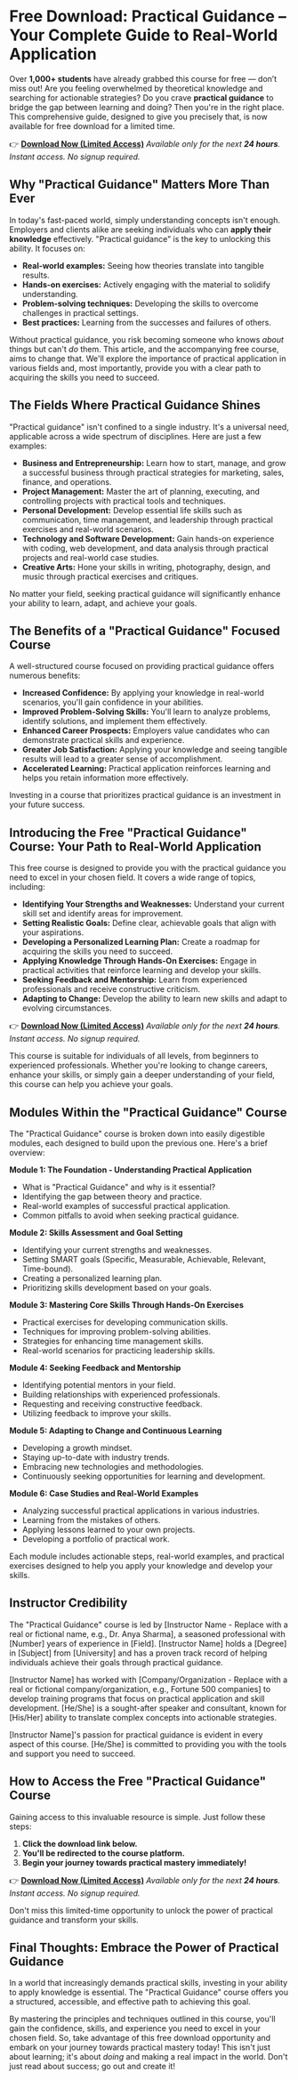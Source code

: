 # Free Download: Practical Guidance – Your Complete Guide to Real-World Application

Over **1,000+ students** have already grabbed this course for free — don’t miss out! Are you feeling overwhelmed by theoretical knowledge and searching for actionable strategies? Do you crave **practical guidance** to bridge the gap between learning and doing? Then you're in the right place. This comprehensive guide, designed to give you precisely that, is now available for free download for a limited time.

👉 [**Download Now (Limited Access)**](https://udemywork.com/practical-guidance)
_Available only for the next **24 hours**. Instant access. No signup required._

## Why "Practical Guidance" Matters More Than Ever

In today's fast-paced world, simply understanding concepts isn't enough. Employers and clients alike are seeking individuals who can **apply their knowledge** effectively. "Practical guidance" is the key to unlocking this ability. It focuses on:

*   **Real-world examples:** Seeing how theories translate into tangible results.
*   **Hands-on exercises:** Actively engaging with the material to solidify understanding.
*   **Problem-solving techniques:** Developing the skills to overcome challenges in practical settings.
*   **Best practices:** Learning from the successes and failures of others.

Without practical guidance, you risk becoming someone who knows *about* things but can't *do* them. This article, and the accompanying free course, aims to change that. We'll explore the importance of practical application in various fields and, most importantly, provide you with a clear path to acquiring the skills you need to succeed.

## The Fields Where Practical Guidance Shines

"Practical guidance" isn't confined to a single industry. It's a universal need, applicable across a wide spectrum of disciplines. Here are just a few examples:

*   **Business and Entrepreneurship:** Learn how to start, manage, and grow a successful business through practical strategies for marketing, sales, finance, and operations.
*   **Project Management:** Master the art of planning, executing, and controlling projects with practical tools and techniques.
*   **Personal Development:** Develop essential life skills such as communication, time management, and leadership through practical exercises and real-world scenarios.
*   **Technology and Software Development:** Gain hands-on experience with coding, web development, and data analysis through practical projects and real-world case studies.
*   **Creative Arts:** Hone your skills in writing, photography, design, and music through practical exercises and critiques.

No matter your field, seeking practical guidance will significantly enhance your ability to learn, adapt, and achieve your goals.

## The Benefits of a "Practical Guidance" Focused Course

A well-structured course focused on providing practical guidance offers numerous benefits:

*   **Increased Confidence:** By applying your knowledge in real-world scenarios, you'll gain confidence in your abilities.
*   **Improved Problem-Solving Skills:** You'll learn to analyze problems, identify solutions, and implement them effectively.
*   **Enhanced Career Prospects:** Employers value candidates who can demonstrate practical skills and experience.
*   **Greater Job Satisfaction:** Applying your knowledge and seeing tangible results will lead to a greater sense of accomplishment.
*   **Accelerated Learning:** Practical application reinforces learning and helps you retain information more effectively.

Investing in a course that prioritizes practical guidance is an investment in your future success.

## Introducing the Free "Practical Guidance" Course: Your Path to Real-World Application

This free course is designed to provide you with the practical guidance you need to excel in your chosen field. It covers a wide range of topics, including:

*   **Identifying Your Strengths and Weaknesses:** Understand your current skill set and identify areas for improvement.
*   **Setting Realistic Goals:** Define clear, achievable goals that align with your aspirations.
*   **Developing a Personalized Learning Plan:** Create a roadmap for acquiring the skills you need to succeed.
*   **Applying Knowledge Through Hands-On Exercises:** Engage in practical activities that reinforce learning and develop your skills.
*   **Seeking Feedback and Mentorship:** Learn from experienced professionals and receive constructive criticism.
*   **Adapting to Change:** Develop the ability to learn new skills and adapt to evolving circumstances.

👉 [**Download Now (Limited Access)**](https://udemywork.com/practical-guidance)
_Available only for the next **24 hours**. Instant access. No signup required._

This course is suitable for individuals of all levels, from beginners to experienced professionals. Whether you're looking to change careers, enhance your skills, or simply gain a deeper understanding of your field, this course can help you achieve your goals.

## Modules Within the "Practical Guidance" Course

The "Practical Guidance" course is broken down into easily digestible modules, each designed to build upon the previous one. Here's a brief overview:

**Module 1: The Foundation - Understanding Practical Application**

*   What is "Practical Guidance" and why is it essential?
*   Identifying the gap between theory and practice.
*   Real-world examples of successful practical application.
*   Common pitfalls to avoid when seeking practical guidance.

**Module 2: Skills Assessment and Goal Setting**

*   Identifying your current strengths and weaknesses.
*   Setting SMART goals (Specific, Measurable, Achievable, Relevant, Time-bound).
*   Creating a personalized learning plan.
*   Prioritizing skills development based on your goals.

**Module 3: Mastering Core Skills Through Hands-On Exercises**

*   Practical exercises for developing communication skills.
*   Techniques for improving problem-solving abilities.
*   Strategies for enhancing time management skills.
*   Real-world scenarios for practicing leadership skills.

**Module 4: Seeking Feedback and Mentorship**

*   Identifying potential mentors in your field.
*   Building relationships with experienced professionals.
*   Requesting and receiving constructive feedback.
*   Utilizing feedback to improve your skills.

**Module 5: Adapting to Change and Continuous Learning**

*   Developing a growth mindset.
*   Staying up-to-date with industry trends.
*   Embracing new technologies and methodologies.
*   Continuously seeking opportunities for learning and development.

**Module 6: Case Studies and Real-World Examples**

*   Analyzing successful practical applications in various industries.
*   Learning from the mistakes of others.
*   Applying lessons learned to your own projects.
*   Developing a portfolio of practical work.

Each module includes actionable steps, real-world examples, and practical exercises designed to help you apply your knowledge and develop your skills.

## Instructor Credibility

The "Practical Guidance" course is led by [Instructor Name - Replace with a real or fictional name, e.g., Dr. Anya Sharma], a seasoned professional with [Number] years of experience in [Field]. [Instructor Name] holds a [Degree] in [Subject] from [University] and has a proven track record of helping individuals achieve their goals through practical guidance.

[Instructor Name] has worked with [Company/Organization - Replace with a real or fictional company/organization, e.g., Fortune 500 companies] to develop training programs that focus on practical application and skill development. [He/She] is a sought-after speaker and consultant, known for [His/Her] ability to translate complex concepts into actionable strategies.

[Instructor Name]'s passion for practical guidance is evident in every aspect of this course. [He/She] is committed to providing you with the tools and support you need to succeed.

## How to Access the Free "Practical Guidance" Course

Gaining access to this invaluable resource is simple. Just follow these steps:

1.  **Click the download link below.**
2.  **You'll be redirected to the course platform.**
3.  **Begin your journey towards practical mastery immediately!**

👉 [**Download Now (Limited Access)**](https://udemywork.com/practical-guidance)
_Available only for the next **24 hours**. Instant access. No signup required._

Don't miss this limited-time opportunity to unlock the power of practical guidance and transform your skills.

## Final Thoughts: Embrace the Power of Practical Guidance

In a world that increasingly demands practical skills, investing in your ability to apply knowledge is essential. The "Practical Guidance" course offers you a structured, accessible, and effective path to achieving this goal.

By mastering the principles and techniques outlined in this course, you'll gain the confidence, skills, and experience you need to excel in your chosen field. So, take advantage of this free download opportunity and embark on your journey towards practical mastery today! This isn't just about learning; it's about *doing* and making a real impact in the world. Don't just read about success; go out and create it!
